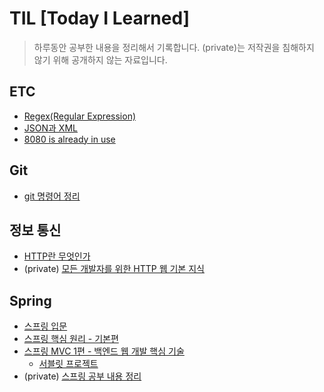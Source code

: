 # TIL [Today I Learned]

> 하루동안 공부한 내용을 정리해서 기록합니다.
> (private)는 저작권을 침해하지 않기 위해 공개하지 않는 자료입니다.

## ETC
+ [Regex(Regular Expression)](./ETC/Regex.md)
+ [JSON과 XML](./ETC/JSONandXML.md)
+ [8080 is already in use](./ETC/used8080.md)

## Git

+ [git 명령어 정리](./Git/git_commands.md)


## 정보 통신

+ [HTTP란 무엇인가](./HTTP/HTTP.md)
+ (private) [모든 개발자를 위한 HTTP 웹 기본 지식](https://github.com/Hoya324/SpringNote/Http)

## Spring

+ [스프링 입문](https://github.com/Hoya324/springStudy)
+ [스프링 핵심 원리 - 기본편](https://github.com/Hoya324/springStudyBasic)
+ [스프링 MVC 1편 - 백엔드 웹 개발 핵심 기술](https://github.com/Hoya324/springMVCStudy)
  - [서블릿 프로젝트](https://github.com/Hoya324/servlet)
+ (private) [스프링 공부 내용 정리](https://github.com/Hoya324/SpringNote)


<!-- 제어,비제어 컴포넌트 -->
